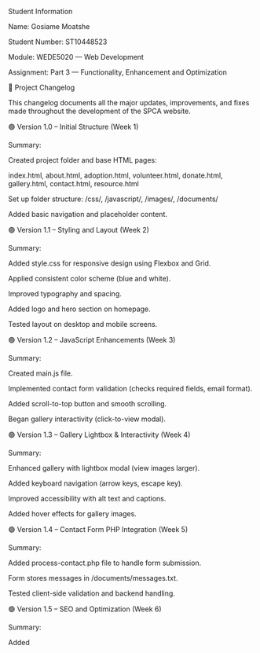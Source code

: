 Student Information

Name: Gosiame Moatshe

Student Number: ST10448523

Module: WEDE5020 — Web Development

Assignment: Part 3 — Functionality, Enhancement and Optimization

🧩 Project Changelog

This changelog documents all the major updates, improvements, and fixes made throughout the development of the SPCA website.

🟢 Version 1.0 – Initial Structure (Week 1)

Summary:

Created project folder and base HTML pages:

index.html, about.html, adoption.html, volunteer.html, donate.html, gallery.html, contact.html, resource.html

Set up folder structure: /css/, /javascript/, /images/, /documents/

Added basic navigation and placeholder content.

🟢 Version 1.1 – Styling and Layout (Week 2)

Summary:

Added style.css for responsive design using Flexbox and Grid.

Applied consistent color scheme (blue and white).

Improved typography and spacing.

Added logo and hero section on homepage.

Tested layout on desktop and mobile screens.

🟢 Version 1.2 – JavaScript Enhancements (Week 3)

Summary:

Created main.js file.

Implemented contact form validation (checks required fields, email format).

Added scroll-to-top button and smooth scrolling.

Began gallery interactivity (click-to-view modal).

🟢 Version 1.3 – Gallery Lightbox & Interactivity (Week 4)

Summary:

Enhanced gallery with lightbox modal (view images larger).

Added keyboard navigation (arrow keys, escape key).

Improved accessibility with alt text and captions.

Added hover effects for gallery images.

🟢 Version 1.4 – Contact Form PHP Integration (Week 5)

Summary:

Added process-contact.php file to handle form submission.

Form stores messages in /documents/messages.txt.

Tested client-side validation and backend handling.

🟢 Version 1.5 – SEO and Optimization (Week 6)

Summary:

Added <title> and <meta description> tags to all pages.

Ensured images have alt attributes.

Optimized CSS for faster loading.

Confirmed mobile responsiveness.

Added favicon and polished footer design.

🟢 Version 1.6 – Final Submission Preparation (Week 7)

Summary:

Updated documentation (README.md, README_PART3.md, CHANGELOG.md).

Created Part3_Submission.docx.

Prepared GitHub repository and uploaded all project files.

Final review and testing before submission.

🧠 Reflection on Version Control

Throughout the project, GitHub was used to:

Track progress through commits.

Store all changes safely.

Demonstrate professional workflow.

Each version reflects incremental improvement — from structure to styling, interactivity, and optimization.

✅ Final Version: v1.6

The final version is complete and satisfies all Part 3 WEDE5020 requirements:

Functionality

JavaScript interactivity

Optimization

Documentation
Hosting via GitHub

Hosting via GitHub
